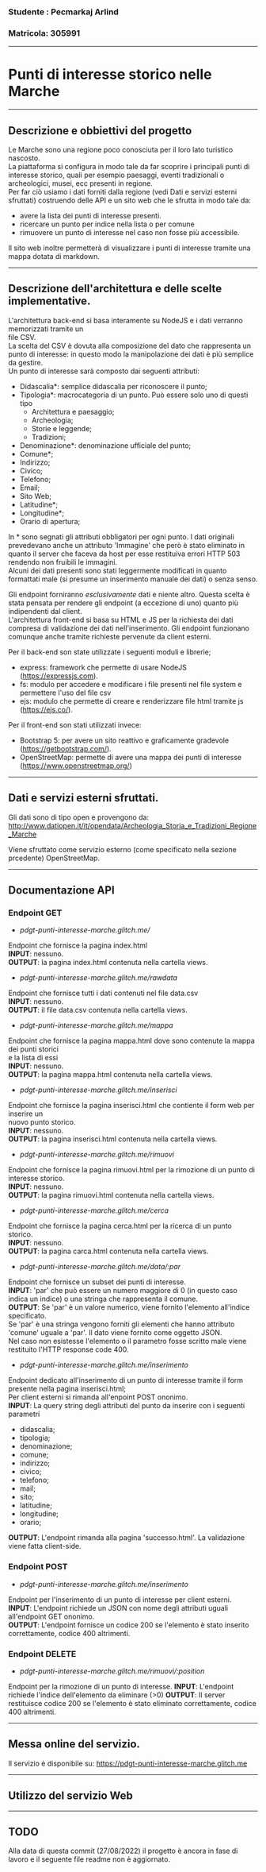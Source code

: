 ### Studente : Pecmarkaj Arlind
### Matricola:           305991

---

# Punti di interesse storico nelle Marche

---

## Descrizione e obbiettivi del progetto

Le Marche sono una regione poco conosciuta per il loro lato turistico nascosto.   
La piattaforma si configura in modo tale da far scoprire i principali punti di interesse storico, 
quali per esempio paesaggi, eventi tradizionali o archeologici, musei, ecc presenti in regione.   
Per far ciò usiamo i dati forniti dalla regione (vedi Dati e servizi esterni sfruttati) costruendo
delle API e un sito web che le sfrutta in modo tale da:
- avere la lista dei punti di interesse presenti.
- ricercare un punto per indice nella lista o per comune
- rimuovere un punto di interesse nel caso non fosse più accessibile.  

Il sito web inoltre permetterà di visualizzare i punti di interesse tramite una mappa dotata di markdown.

---

## Descrizione dell'architettura e delle scelte implementative.
L'architettura back-end si basa interamente su NodeJS e i dati verranno memorizzati tramite un  
file CSV.  
La scelta del CSV è dovuta alla composizione del dato che rappresenta un punto di interesse:
in questo modo la manipolazione dei dati è più semplice da gestire.  
Un punto di interesse sarà composto dai seguenti attributi:
- Didascalia*: semplice didascalia per riconoscere il punto;
- Tipologia*: macrocategoria di un punto. Può essere solo uno di questi tipo
  - Architettura e paesaggio;
  - Archeologia;
  - Storie e leggende;
  - Tradizioni;
- Denominazione*: denominazione ufficiale del punto;
- Comune*;
- Indirizzo;
- Civico;
- Telefono;
- Email;
- Sito Web;
- Latitudine*;
- Longitudine*;
- Orario di apertura;

In * sono segnati gli attributi obbligatori per ogni punto.
I dati originali prevedevano anche un attributo 'Immagine' che però è stato eliminato in quanto il server
che faceva da host per esse restituiva errori HTTP 503 rendendo non fruibili le immagini.  
Alcuni dei dati presenti sono stati leggermente modificati in quanto formattati male (si presume un inserimento manuale dei dati)
o senza senso.

Gli endpoint forniranno *esclusivamente* dati e niente altro. Questa scelta è stata pensata per 
rendere gli endpoint (a eccezione di uno) quanto più indipendenti dal client.  
L'architettura front-end si basa su HTML e JS per la richiesta dei dati compresa di validazione dei dati
nell'inserimento.
Gli endpoint funzionano comunque anche tramite richieste pervenute da client esterni.  

Per il back-end son state utilizzate i seguenti moduli e librerie;
 - express: framework che permette di usare NodeJS (https://expressjs.com).
 - fs: modulo per accedere e modificare i file presenti nel file system e permettere l'uso del file csv
 - ejs: modulo che permette di creare e renderizzare file html tramite js (https://ejs.co/).

Per il front-end son stati utilizzati invece:
 - Bootstrap 5: per avere un sito reattivo e graficamente gradevole (https://getbootstrap.com/).
 - OpenStreetMap: permette di avere una mappa dei punti di interesse (https://www.openstreetmap.org/)

---

## Dati e servizi esterni sfruttati.

Gli dati sono di tipo open e  provengono da:
http://www.datiopen.it/it/opendata/Archeologia_Storia_e_Tradizioni_Regione_Marche

Viene sfruttato come servizio esterno (come specificato nella sezione prcedente) OpenStreetMap.

---

## Documentazione API  
### Endpoint GET
- *pdgt-punti-interesse-marche.glitch.me/*

Endpoint che fornisce la pagina index.html        
**INPUT**: nessuno.    
**OUTPUT**: la pagina index.html contenuta nella cartella views.     

- *pdgt-punti-interesse-marche.glitch.me/rawdata*

Endpoint che fornisce tutti i dati contenuti nel file data.csv     
**INPUT**: nessuno.        
**OUTPUT**: il file data.csv contenuta nella cartella views.  

- *pdgt-punti-interesse-marche.glitch.me/mappa*

Endpoint che fornisce la pagina mappa.html dove sono contenute la mappa dei punti storici  
e la lista di essi        
**INPUT**: nessuno.   
**OUTPUT**: la pagina mappa.html contenuta nella cartella views.  

- *pdgt-punti-interesse-marche.glitch.me/inserisci*

Endpoint che fornisce la pagina inserisci.html che contiente il form web per inserire un  
nuovo punto storico.        
**INPUT**: nessuno.     
**OUTPUT**: la pagina inserisci.html contenuta nella cartella views.  

- *pdgt-punti-interesse-marche.glitch.me/rimuovi*

Endpoint che fornisce la pagina rimuovi.html per la rimozione di un punto di interesse storico.     
**INPUT**: nessuno.     
**OUTPUT**: la pagina rimuovi.html contenuta nella cartella views.       

- *pdgt-punti-interesse-marche.glitch.me/cerca*

Endpoint che fornisce la pagina cerca.html per la ricerca di un punto storico.          
**INPUT**: nessuno.   
**OUTPUT**: la pagina carca.html contenuta nella cartella views. 

- *pdgt-punti-interesse-marche.glitch.me/data/:par*

Endpoint che fornisce un subset dei punti di interesse.   
**INPUT**: 'par' che può essere un numero maggiore di 0 (in questo caso indica un indice) o una stringa
che rappresenta il comune.  
**OUTPUT**: Se 'par' è un valore numerico, viene fornito l'elemento all'indice specificato.   
Se 'par' è una stringa vengono forniti gli elementi che hanno attributo 'comune' uguale a 'par'.
Il dato viene fornito come oggetto JSON.  
Nel caso non esistesse l'elemento o il parametro fosse scritto male viene restituito l'HTTP response 
code 400.

- *pdgt-punti-interesse-marche.glitch.me/inserimento*

Endpoint dedicato all'inserimento di un punto di interesse tramite il form presente nella pagina 
inserisci.html;   
Per client esterni si rimanda all'enpoint POST ononimo.  
**INPUT**: La query string degli attributi del punto da inserire con i seguenti parametri 
  - didascalia;
  - tipologia;
  - denominazione;
  - comune;
  - indirizzo;
  - civico;
  - telefono;
  - mail;
  - sito;
  - latitudine;
  - longitudine;
  - orario;

**OUTPUT**: L'endpoint rimanda alla pagina 'successo.html'. La validazione viene fatta client-side. 

### Endpoint POST

- *pdgt-punti-interesse-marche.glitch.me/inserimento*

Endpoint per l'inserimento di un punto di interesse per client esterni.   
**INPUT**: L'endpoint richiede un JSON con nome degli attributi uguali all'endpoint GET ononimo.   
**OUTPUT**: L'endpoint fornisce un codice 200 se l'elemento è stato inserito correttamente, codice 400 altrimenti.  

### Endpoint DELETE

- *pdgt-punti-interesse-marche.glitch.me/rimuovi/:position*

Endpoint per la rimozione di un punto di interesse.
**INPUT**: L'endpoint richiede l'indice dell'elemento da eliminare (>0)
**OUTPUT**: Il server restituisce codice 200 se l'elemento è stato eliminato correttamente, codice 400 altrimenti.

---

## Messa online del servizio.

Il servizio è disponibile su: https://pdgt-punti-interesse-marche.glitch.me

---

## Utilizzo del servizio Web

---

## TODO

Alla data di questa commit (27/08/2022) il progetto è ancora in fase di lavoro e il seguente file
readme non è aggiornato.
